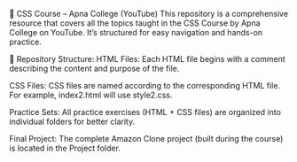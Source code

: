 📘 CSS Course – Apna College (YouTube)
This repository is a comprehensive resource that covers all the topics taught in the CSS Course by Apna College on YouTube. It’s structured for easy navigation and hands-on practice.

📁 Repository Structure:
HTML Files:
Each HTML file begins with a comment describing the content and purpose of the file.

CSS Files:
CSS files are named according to the corresponding HTML file. For example, index2.html will use style2.css.

Practice Sets:
All practice exercises (HTML + CSS files) are organized into individual folders for better clarity.

Final Project:
The complete Amazon Clone project (built during the course) is located in the Project folder.

